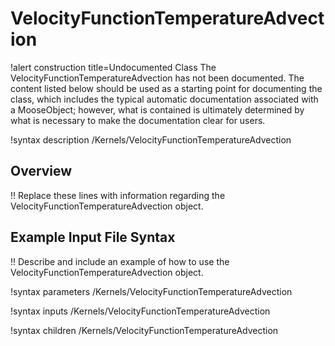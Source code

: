 # VelocityFunctionTemperatureAdvection

!alert construction title=Undocumented Class
The VelocityFunctionTemperatureAdvection has not been documented. The content listed below should be used as a starting point for
documenting the class, which includes the typical automatic documentation associated with a
MooseObject; however, what is contained is ultimately determined by what is necessary to make the
documentation clear for users.

!syntax description /Kernels/VelocityFunctionTemperatureAdvection

## Overview

!! Replace these lines with information regarding the VelocityFunctionTemperatureAdvection object.

## Example Input File Syntax

!! Describe and include an example of how to use the VelocityFunctionTemperatureAdvection object.

!syntax parameters /Kernels/VelocityFunctionTemperatureAdvection

!syntax inputs /Kernels/VelocityFunctionTemperatureAdvection

!syntax children /Kernels/VelocityFunctionTemperatureAdvection
